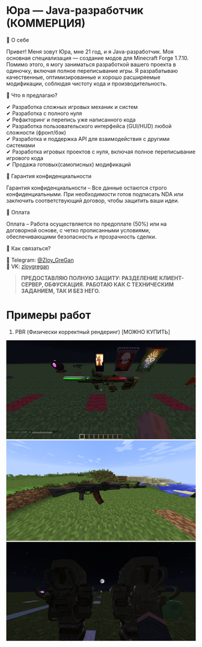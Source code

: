 # Юра — Java-разработчик (КОММЕРЦИЯ)
🔹 О себе  

Привет! Меня зовут Юра, мне 21 год, и я Java-разработчик. Моя основная специализация — создание модов для Minecraft Forge 1.7.10. Помимо этого, я могу заниматься разработкой вашего проекта в одиночку, включая полное переписывание игры. Я разрабатываю качественные, оптимизированные и хорошо расширяемые модификации, соблюдая чистоту кода и производительность.  

🔹 Что я предлагаю?  

✔ Разработка сложных игровых механик и систем  
✔ Разработка с полного нуля  
✔ Рефакторинг и перепись уже написанного кода  
✔ Разработка пользовательского интерфейса (GUI/HUD) любой сложности (фронт/бэк)  
✔ Разработка и поддержка API для взаимодействия с другими системами  
✔ Разработка игровых проектов с нуля, включая полное переписывание игрового кода  
✔ Продажа готовых(самописных) модификаций

🔹 Гарантия конфиденциальности  

Гарантия конфиденциальности – Все данные остаются строго конфиденциальными. При необходимости готов подписать NDA или заключить соответствующий договор, чтобы защитить ваши идеи.  

🔹 Оплата  

Оплата – Работа осуществляется по предоплате (50%) или на договорной основе, с четко прописанными условиями, обеспечивающими безопасность и прозрачность сделки.  

🔹 Как связаться?  

📩 Telegram: [@Zloy_GreGan](https://t.me/Zloy_GreGan)  
📩 VK: [zloygregan](vk.com/zloygregan)  

>__ПРЕДОСТАВЛЯЮ ПОЛНУЮ ЗАЩИТУ: РАЗДЕЛЕНИЕ КЛИЕНТ-СЕРВЕР, ОБФУСКАЦИЯ.__
__РАБОТАЮ КАК С ТЕХНИЧЕСКИМ ЗАДАНИЕМ, ТАК И БЕЗ НЕГО.__



# Примеры работ
1. PBR (Физически корректный рендеринг) [МОЖНО КУПИТЬ]
   
![alt text](screenshots/pbr/0.png "PBR")  
![alt text](screenshots/pbr/1.png "PBR")  
![alt text](screenshots/pbr/2.png "PBR")  
